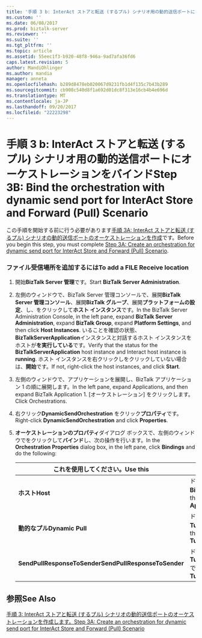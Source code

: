 ```yaml
---
title: '手順 3 b: InterAct ストアと転送 (するプル) シナリオ用の動的送信ポートにオーケストレーションをバインド |Microsoft ドキュメント'
ms.custom: ''
ms.date: 06/08/2017
ms.prod: biztalk-server
ms.reviewer: ''
ms.suite: ''
ms.tgt_pltfrm: ''
ms.topic: article
ms.assetid: 55eec1f3-b920-48f8-946a-9ad7afa36fd6
caps.latest.revision: 5
author: MandiOhlinger
ms.author: mandia
manager: anneta
ms.openlocfilehash: b289d8478eb020067d9231fb1d4f135c7b43b289
ms.sourcegitcommit: cb908c540d8f1a692d01dc8f313e16cb4b4e696d
ms.translationtype: MT
ms.contentlocale: ja-JP
ms.lasthandoff: 09/20/2017
ms.locfileid: "22223298"
---
```

# <a name="step-3b-bind-the-orchestration-with-dynamic-send-port-for-interact-store-and-forward-pull-scenario"></a><span data-ttu-id="01acb-102">手順 3 b: InterAct ストアと転送 (するプル) シナリオ用の動的送信ポートにオーケストレーションをバインド</span><span class="sxs-lookup"><span data-stu-id="01acb-102">Step 3B: Bind the orchestration with dynamic send port for InterAct Store and Forward (Pull) Scenario</span></span>
<span data-ttu-id="01acb-103">この手順を開始する前に行う必要があります[手順 3A: InterAct ストアと転送 (するプル) シナリオの動的送信ポートのオーケストレーションを作成](../../adapters-and-accelerators/fileact-interact/step-3a-create-orchestration-for-dynamic-send-port-interact-store-and-forward.md)です。</span><span class="sxs-lookup"><span data-stu-id="01acb-103">Before you begin this step, you must complete [Step 3A: Create an orchestration for dynamic send port for InterAct Store and Forward (Pull) Scenario](../../adapters-and-accelerators/fileact-interact/step-3a-create-orchestration-for-dynamic-send-port-interact-store-and-forward.md).</span></span>  
  
### <a name="to-add-a-file-receive-location"></a><span data-ttu-id="01acb-104">ファイル受信場所を追加するには</span><span class="sxs-lookup"><span data-stu-id="01acb-104">To add a FILE Receive location</span></span>  
  
1.  <span data-ttu-id="01acb-105">開始**BizTalk Server 管理**です。</span><span class="sxs-lookup"><span data-stu-id="01acb-105">Start **BizTalk Server Administration**.</span></span>  
  
2.  <span data-ttu-id="01acb-106">左側のウィンドウで、BizTalk Server 管理コンソールで、展開**BizTalk Server 管理コンソール**、展開**BizTalk グループ**、展開**プラットフォームの設定**、し、をクリックして**ホスト インスタンス**です。</span><span class="sxs-lookup"><span data-stu-id="01acb-106">In the BizTalk Server Administration Console, in the left pane, expand **BizTalk Server Administration**, expand **BizTalk Group**, expand **Platform Settings**, and then click **Host Instances**.</span></span> <span data-ttu-id="01acb-107">いることを確認の状態、 **BizTalkServerApplication**インスタンスと対話するホスト インスタンスをホストが**を実行している**です。</span><span class="sxs-lookup"><span data-stu-id="01acb-107">Verify that the status for the **BizTalkServerApplication** host instance and Interact host instance is **running**.</span></span> <span data-ttu-id="01acb-108">ホスト インスタンスを右クリックしをクリックしていない場合は、**開始**です。</span><span class="sxs-lookup"><span data-stu-id="01acb-108">If not, right-click the host instances, and click **Start**.</span></span>  
  
3.  <span data-ttu-id="01acb-109">左側のウィンドウで、アプリケーションを展開し、BizTalk アプリケーション 1 の順に展開します。</span><span class="sxs-lookup"><span data-stu-id="01acb-109">In the left pane, expand Applications, and then expand BizTalk Application 1.</span></span> <span data-ttu-id="01acb-110">[オーケストレーション] をクリックします。</span><span class="sxs-lookup"><span data-stu-id="01acb-110">Click Orchestrations.</span></span>  
  
4.  <span data-ttu-id="01acb-111">右クリック**DynamicSendOrchestration**  をクリック**プロパティ**です。</span><span class="sxs-lookup"><span data-stu-id="01acb-111">Right-click **DynamicSendOrchestration** and click **Properties**.</span></span>  
  
5.  <span data-ttu-id="01acb-112">**オーケストレーションのプロパティ**ダイアログ ボックスで、左側のウィンドウでをクリックして**バインド**し、次の操作を行います。</span><span class="sxs-lookup"><span data-stu-id="01acb-112">In the **Orchestration Properties** dialog box, in the left pane, click **Bindings** and do the following:</span></span>  
  
    |<span data-ttu-id="01acb-113">**これを使用してください。**</span><span class="sxs-lookup"><span data-stu-id="01acb-113">**Use this**</span></span>|<span data-ttu-id="01acb-114">**これを行う**</span><span class="sxs-lookup"><span data-stu-id="01acb-114">**To do this**</span></span>|  
    |------------------|--------------------|  
    |<span data-ttu-id="01acb-115">**ホスト**</span><span class="sxs-lookup"><span data-stu-id="01acb-115">**Host**</span></span>|<span data-ttu-id="01acb-116">ドロップダウン リストから選択**BizTalkServer アプリケーション**です。</span><span class="sxs-lookup"><span data-stu-id="01acb-116">From the drop-down list, select **BizTalkServer Application**.</span></span>|  
    |<span data-ttu-id="01acb-117">**動的なプル**</span><span class="sxs-lookup"><span data-stu-id="01acb-117">**Dynamic Pull**</span></span>|<span data-ttu-id="01acb-118">ドロップダウン リストから選択**Tutorial_IA_DynamicSendPort**です。</span><span class="sxs-lookup"><span data-stu-id="01acb-118">From the drop-down list, select **Tutorial_IA_DynamicSendPort**.</span></span>|  
    |<span data-ttu-id="01acb-119">**SendPullResponseToSender**</span><span class="sxs-lookup"><span data-stu-id="01acb-119">**SendPullResponseToSender**</span></span>|<span data-ttu-id="01acb-120">ドロップダウン リストから選択**Tutorial_IA_SendPullResponsetoReceiver**です。</span><span class="sxs-lookup"><span data-stu-id="01acb-120">From the drop-down list, select **Tutorial_IA_SendPullResponsetoReceiver**.</span></span>|  
  
## <a name="see-also"></a><span data-ttu-id="01acb-121">参照</span><span class="sxs-lookup"><span data-stu-id="01acb-121">See Also</span></span>  
 [<span data-ttu-id="01acb-122">手順 3: InterAct ストアと転送 (するプル) シナリオの動的送信ポートのオーケストレーションを作成します。</span><span class="sxs-lookup"><span data-stu-id="01acb-122">Step 3A: Create an orchestration for dynamic send port for InterAct Store and Forward (Pull) Scenario</span></span>](../../adapters-and-accelerators/fileact-interact/step-3a-create-orchestration-for-dynamic-send-port-interact-store-and-forward.md)